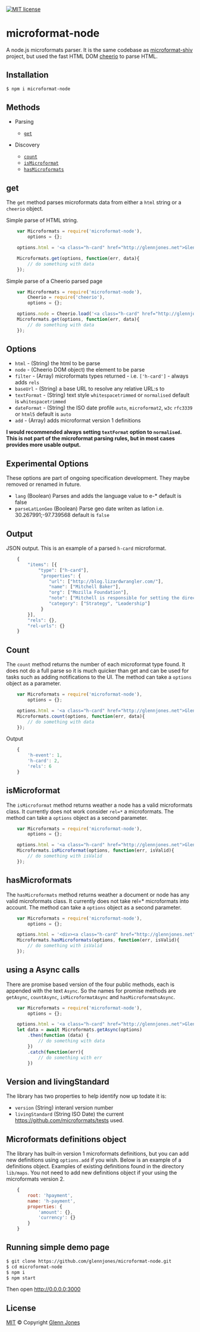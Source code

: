 
[![MIT license](http://img.shields.io/badge/license-MIT-blue.svg?style=flat-square)](https://raw.github.com/glennjones/microformat-shic/master/license.txt)

# microformat-node

A node.js microformats parser. It is the same codebase as  [microformat-shiv](https://github.com/glennjones/microformat-shiv) project, but
used the fast HTML DOM [cheerio](https://github.com/cheeriojs/cheerio) to parse HTML. 

## Installation

```sh {"id":"01HVK64MPTNS966NET7E1G52Y1"}
$ npm i microformat-node
```

## Methods

* Parsing
   * [`get`](#get)

* Discovery
   * [`count`](#count)
   * [`isMicroformat`](#isMicroformat)
   * [`hasMicroformats`](#hasMicroformats)

## get

The `get` method parses microformats data from either a `html` string or a `cheerio` object.

Simple parse of HTML string.

```javascript {"id":"01HVK64MPTNS966NET7GGBM7F9"}
    var Microformats = require('microformat-node'),
        options = {};

    options.html = '<a class="h-card" href="http://glennjones.net">Glenn</a>';

    Microformats.get(options, function(err, data){
        // do something with data
    });
```

Simple parse of a Cheerio parsed page

```javascript {"id":"01HVK64MPTNS966NET7MF5S2S4"}
    var Microformats = require('microformat-node'),
        Cheerio = require('cheerio'),
        options = {};

    options.node = Cheerio.load('<a class="h-card" href="http://glennjones.net">Glenn</a>');
    Microformats.get(options, function(err, data){
        // do something with data
    });
```

## Options

* `html` - (String) the html to be parse
* `node` - (Cheerio DOM object) the element to be parse
* `filter` - (Array) microformats types returned - i.e. `['h-card']` - always adds `rels`
* `baseUrl` - (String) a base URL to resolve any relative URL:s to
* `textFormat` - (String) text style `whitespacetrimmed` or `normalised` default is `whitespacetrimmed`
* `dateFormat` - (String) the ISO date profile `auto`, `microformat2`, `w3c` `rfc3339` or `html5` default is `auto`
* `add` - (Array) adds microformat version 1 definitions

__I would recommended always setting `textFormat` option to `normalised`. This is not part of the microformat parsing rules, but in most cases provides more usable output.__

## Experimental Options

These options are part of ongoing specification development. They maybe removed or renamed in future.

* `lang` (Boolean) Parses and adds the language value to e-* default is false
* `parseLatLonGeo` (Boolean)  Parse geo date writen as latlon i.e. 30.267991;-97.739568
   default is `false`

## Output

JSON output. This is an example of a parsed `h-card` microformat.

```javascript {"id":"01HVK64MPTNS966NET7PAZNDKR"}
    {
        "items": [{
            "type": ["h-card"],
             "properties": {
                "url": ["http://blog.lizardwrangler.com/"],
                "name": ["Mitchell Baker"],
                "org": ["Mozilla Foundation"],
                "note": ["Mitchell is responsible for setting the direction Mozilla ..."],
                "category": ["Strategy", "Leadership"]
             }
        }],
        "rels": {},
        "rel-urls": {}
    }
```

## Count

The `count` method returns the number of each microformat type found. It does not do a full parse so it is much quicker
than get and can be used for tasks such as adding notifications to the UI. The method can take a `options` object as a parameter.

```javascript {"id":"01HVK64MPTNS966NET7T2PRFEQ"}
    var Microformats = require('microformat-node'),
        options = {};

    options.html = '<a class="h-card" href="http://glennjones.net">Glenn</a>';
    Microformats.count(options, function(err, data){
        // do something with data
    });
```

Output

```javascript {"id":"01HVK64MPTNS966NET7W8JR2JJ"}
    {
        'h-event': 1,
        'h-card': 2,
        'rels': 6
    }
```

## isMicroformat

The `isMicroformat` method returns weather a node has a valid microformats class. It currently does not work consider
`rel=*` a microformats. The method can take a `options` object as a second parameter.

```javascript {"id":"01HVK64MPTNS966NET7WHS24N0"}
    var Microformats = require('microformat-node'),
        options = {};

    options.html = '<a class="h-card" href="http://glennjones.net">Glenn</a>';
    Microformats.isMicroformat(options, function(err, isValid){
        // do something with isValid
    });
```

## hasMicroformats

The `hasMicroformats` method returns weather a document or node has any valid microformats class. It currently does
not take rel=* microformats into account. The method can take a `options` object as a second parameter.

```javascript {"id":"01HVK64MPTNS966NET7WPZNT36"}
    var Microformats = require('microformat-node'),
        options = {};

    options.html = '<div><a class="h-card" href="http://glennjones.net">Glenn</a></div>';
    Microformats.hasMicroformats(options, function(err, isValid){
        // do something with isValid
    });
```

## using a Async calls

There are promise based version of the four public methods, each is appended with the text `Async`. So the names for promise methods are `getAsync`, `countAsync`, `isMicroformatAsync` and `hasMicroformatsAsync`.

```javascript {"id":"01HVK64MPTNS966NET7WXB2WK2"}
    var Microformats = require('microformat-node'),
        options = {};

    options.html = '<a class="h-card" href="http://glennjones.net">Glenn</a>';
    let data = await Microformats.getAsync(options)
        .then(function (data) {
            // do something with data
        })
        .catch(function(err){
            // do something with err
        })
```

## Version and livingStandard

The library has two properties to help identify now up todate it is:

* `version` (String) interanl version number
* `livingStandard` (String ISO Date) the current https://github.com/microformats/tests used.

## Microformats definitions object

The library has built-in version 1 microformats definitions, but you can add new definitions using `options.add` if you wish. Below is an example of a definitions object. Examples of existing definitions found in the directory `lib/maps`. You not need to add new definitions object if your using the microformats version 2.

```javascript {"id":"01HVK64MPTNS966NET7Z6S1XPC"}
    {
		root: 'hpayment',
		name: 'h-payment',
		properties: {
			'amount': {},
			'currency': {}
		}
	}
```

## Running simple demo page

```sh {"id":"01HVK64MPTNS966NET82E51R87"}
$ git clone https://github.com/glennjones/microformat-node.git
$ cd microformat-node
$ npm i
$ npm start
```

Then open http://0.0.0.0:3000

## License

[MIT](./License.md) © Copyright [Glenn Jones](https://github.com/glennjones)

